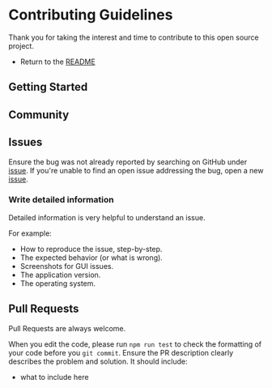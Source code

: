# Contributing Guidelines

Thank you for taking the interest and time to contribute to this open source project.

- Return to the [README](https://github.com/mrzacsmith/new-calendar-be/blob/master/README.md)

## Getting Started

## Community

## Issues

Ensure the bug was not already reported by searching on GitHub under [issue](https://github.com/mrzacsmith/new-calendar-be/issues). If you're unable to find an open issue addressing the bug, open a new [issue](https://github.com/mrzacsmith/new-calendar-be/issues/new).

### Write detailed information

Detailed information is very helpful to understand an issue.

For example:

- How to reproduce the issue, step-by-step.
- The expected behavior (or what is wrong).
- Screenshots for GUI issues.
- The application version.
- The operating system.

## Pull Requests

Pull Requests are always welcome.

When you edit the code, please run `npm run test` to check the formatting of your code before you `git commit`.
Ensure the PR description clearly describes the problem and solution. It should include:

- what to include here
